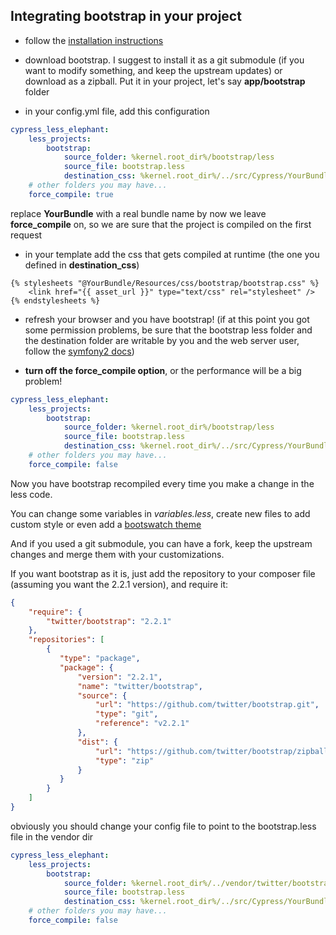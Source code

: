 Integrating bootstrap in your project
-------------------------------------

* follow the [installation instructions](https://github.com/matteosister/LessElephantBundle/blob/master/Resources/docs/installation.md)

* download bootstrap. I suggest to install it as a git submodule (if you want to modify something, and keep the upstream updates) or download as a zipball. Put it in your project, let's say **app/bootstrap** folder

* in your config.yml file, add this configuration

```yaml
cypress_less_elephant:
    less_projects:
        bootstrap:
            source_folder: %kernel.root_dir%/bootstrap/less
            source_file: bootstrap.less
            destination_css: %kernel.root_dir%/../src/Cypress/YourBundle/Resources/css/bootstrap/bootstrap.css
	# other folders you may have...
    force_compile: true
```

replace **YourBundle** with a real bundle name
by now we leave **force_compile** on, so we are sure that the project is compiled on the first request

* in your template add the css that gets compiled at runtime (the one you defined in **destination_css**)

```html+jinja
{% stylesheets "@YourBundle/Resources/css/bootstrap/bootstrap.css" %}
    <link href="{{ asset_url }}" type="text/css" rel="stylesheet" />
{% endstylesheets %}
```

* refresh your browser and you have bootstrap! (if at this point you got some permission problems, be sure that the bootstrap less folder and the destination folder are writable by you and the web server user, follow the [symfony2 docs](http://symfony.com/doc/current/book/installation.html#configuration-and-setup))

* **turn off the force_compile option**, or the performance will be a big problem!

```yaml
cypress_less_elephant:
    less_projects:
        bootstrap:
            source_folder: %kernel.root_dir%/bootstrap/less
            source_file: bootstrap.less
            destination_css: %kernel.root_dir%/../src/Cypress/YourBundle/Resources/css/bootstrap/bootstrap.css
	# other folders you may have...
    force_compile: false
```

Now you have bootstrap recompiled every time you make a change in the less code.

You can change some variables in *variables.less*, create new files to add custom style or even add a [bootswatch theme](http://bootswatch.com/)

And if you used a git submodule, you can have a fork, keep the upstream changes and merge them with your customizations.

If you want bootstrap as it is, just add the repository to your composer file (assuming you want the 2.2.1 version), and require it:

```json
{
    "require": {
        "twitter/bootstrap": "2.2.1"
    },
    "repositories": [
        {
           "type": "package",
           "package": {
               "version": "2.2.1",
               "name": "twitter/bootstrap",
               "source": {
	               "url": "https://github.com/twitter/bootstrap.git",
	               "type": "git",
	               "reference": "v2.2.1"
               },
               "dist": {
	               "url": "https://github.com/twitter/bootstrap/zipball/v2.2.1",
	               "type": "zip"
               }
           }
        }
    ]
}
```

obviously you should change your config file to point to the bootstrap.less file in the vendor dir

```yaml
cypress_less_elephant:
    less_projects:
        bootstrap:
            source_folder: %kernel.root_dir%/../vendor/twitter/bootstrap/less
            source_file: bootstrap.less
            destination_css: %kernel.root_dir%/../src/Cypress/YourBundle/Resources/css/bootstrap/bootstrap.css
	# other folders you may have...
    force_compile: false
```
